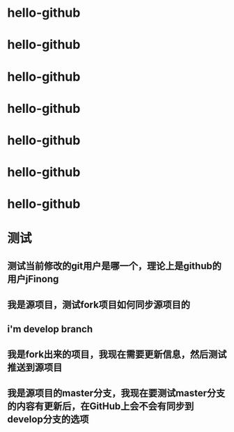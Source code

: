 # hello-github
# hello-github
# hello-github
# hello-github
# hello-github
# hello-github
# hello-github

# 测试
## 测试当前修改的git用户是哪一个，理论上是github的用户jFinong
## 我是源项目，测试fork项目如何同步源项目的

## i'm develop branch
## 我是fork出来的项目，我现在需要更新信息，然后测试推送到源项目
## 我是源项目的master分支，我现在要测试master分支的内容有更新后，在GitHub上会不会有同步到develop分支的选项
